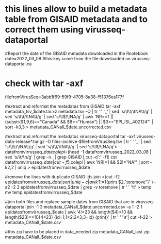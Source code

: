 # this lines allow to build a metadata table from GISAID metadata and to correct them using  virusseq-dataportal

#Report the date of the GISAID metadata downloaded in the Rnotebook
date=2022_03_08
#this key come from the file downloaded on virusseq-dataportal.ca
# check with tar -axf <archive>
filefromVirusSeq=3abb1f69-59f9-4705-8a38-f51376ea177f

#extract and reformat the metadatas from GISAID
tar -axf metadata_tsv_$date.tar.xz metadata.tsv -O | tr ' ' '_'  | sed 's/\t\t/\tNA\t/g' | sed 's/\t\t/\tNA\t/g' | sed 's/\t$/\tNA/g' | awk 'NR==1 || (substr($1,9,6)=="Canada" && $8=="Human") || $3=="EPI_ISL_402124"'  | sort -k3,3 > metadata_CANall_$date.uncorrected.csv 


#extract and reformat the metadatas virusseq-dataportal
tar -axf virusseq-data-release*.tar.gz -O  files-archive-$filefromVirusSeq.tsv | tr ' ' '_'  | sed 's/\t\t/\tNA\t/g' | sed 's/\t\t/\tNA\t/g' | sed 's/\t$/\tNA/g'> datafromvirrusseq_$date
colepi=$(head -1 datafromvirrusseq_2022_03_08 | sed 's/\t/\n/g' | grep -n . | grep GISAID | cut -d':' -f1)
cat datafromvirrusseq_$date | cut -f5,$colepi | awk 'NR!=1 && $2!="NA"' | sort -k2,2 | uniq > epidatesfromvirrusseq_$date

#remove the lines with duplicate GISAID ids
join <(cut -f2 epidatesfromvirrusseq_$date  | sort | uniq -c | awk '$1!=1{print $2,"toremove"}' ) -a2 -2 2 epidatesfromvirrusseq_$date | grep -v toremove | tr ' ' '\t'  > temp
mv temp epidatesfromvirrusseq_$date

#join both files and replace sample dates from GISAID that are in virusseq-dataportal
join -1 3 metadata_CANall_$date.uncorrected.csv -a 1 -2 1 epidatesfromvirrusseq_$date | awk '$4!=$23 && length($4)<10 && length($23)==10{$4=$23} {id=$1;$1=$2;$2=$3;$3=id} {print}' | tr ' ' '\t'| cut -f-22 > metadata_CANall_$date.csv

#this zip have to be placed in data_needed
zip metadata_CANall_last.zip metadata_CANall_$date.csv

